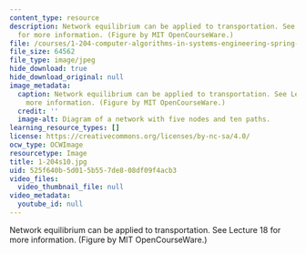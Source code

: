 ```yaml
---
content_type: resource
description: Network equilibrium can be applied to transportation. See Lecture 18
  for more information. (Figure by MIT OpenCourseWare.)
file: /courses/1-204-computer-algorithms-in-systems-engineering-spring-2010/525f640b5d015b557de808df09f4acb3_1-204s10.jpg
file_size: 64562
file_type: image/jpeg
hide_download: true
hide_download_original: null
image_metadata:
  caption: Network equilibrium can be applied to transportation. See Lecture 18 for
    more information. (Figure by MIT OpenCourseWare.)
  credit: ''
  image-alt: Diagram of a network with five nodes and ten paths.
learning_resource_types: []
license: https://creativecommons.org/licenses/by-nc-sa/4.0/
ocw_type: OCWImage
resourcetype: Image
title: 1-204s10.jpg
uid: 525f640b-5d01-5b55-7de8-08df09f4acb3
video_files:
  video_thumbnail_file: null
video_metadata:
  youtube_id: null
---
```

Network equilibrium can be applied to transportation. See Lecture 18 for more information. (Figure by MIT OpenCourseWare.)